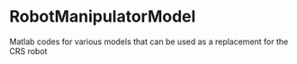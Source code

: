 # RobotManipulatorModel
Matlab codes for various models that can be used as a replacement for the CRS robot
